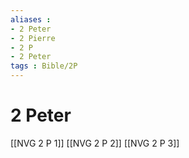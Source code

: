 ```yaml
---
aliases : 
- 2 Peter
- 2 Pierre
- 2 P
- 2 Peter
tags : Bible/2P
---
```


# 2 Peter

[[NVG 2 P 1]]
[[NVG 2 P 2]]
[[NVG 2 P 3]]
